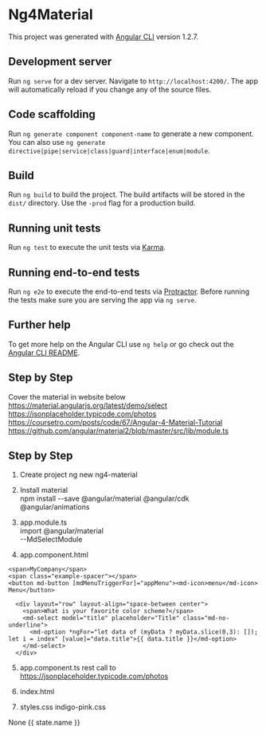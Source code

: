 # Ng4Material

This project was generated with [Angular CLI](https://github.com/angular/angular-cli) version 1.2.7.

## Development server

Run `ng serve` for a dev server. Navigate to `http://localhost:4200/`. The app will automatically reload if you change any of the source files.

## Code scaffolding

Run `ng generate component component-name` to generate a new component. You can also use `ng generate directive|pipe|service|class|guard|interface|enum|module`.

## Build

Run `ng build` to build the project. The build artifacts will be stored in the `dist/` directory. Use the `-prod` flag for a production build.

## Running unit tests

Run `ng test` to execute the unit tests via [Karma](https://karma-runner.github.io).

## Running end-to-end tests

Run `ng e2e` to execute the end-to-end tests via [Protractor](http://www.protractortest.org/).
Before running the tests make sure you are serving the app via `ng serve`.

## Further help

To get more help on the Angular CLI use `ng help` or go check out the [Angular CLI README](https://github.com/angular/angular-cli/blob/master/README.md).

## Step by Step 
Cover the material in website below
https://material.angularjs.org/latest/demo/select
https://jsonplaceholder.typicode.com/photos
https://coursetro.com/posts/code/67/Angular-4-Material-Tutorial
https://github.com/angular/material2/blob/master/src/lib/module.ts

## Step by Step 

1.  Create project
   ng new ng4-material  
   
2. Install material  
   npm install --save @angular/material @angular/cdk @angular/animations  

3. app.module.ts  
import @angular/material  
 --MdSelectModule

4. app.component.html  
<md-toolbar color="primary">  

	<span>MyCompany</span>
	<span class="example-spacer"></span>
	<button md-button [mdMenuTriggerFor]="appMenu"><md-icon>menu</md-icon> Menu</button>
	
</md-toolbar>

      <div layout="row" layout-align="space-between center">
        <span>What is your favorite color scheme?</span>
        <md-select model="title" placeholder="Title" class="md-no-underline">
          <md-option *ngFor="let data of (myData ? myData.slice(0,3): []); let i = index" [value]="data.title">{{ data.title }}</md-option>
        </md-select>
      </div>


5. app.component.ts
   rest call to https://jsonplaceholder.typicode.com/photos  

6. index.html
<link href="https://fonts.googleapis.com/icon?family=Material+Icons" rel="stylesheet">
  <link rel="stylesheet" href="https://fonts.googleapis.com/css?family=Roboto:300,400,500,700,400italic">
  
7. styles.css
    indigo-pink.css
    
    
    
<md-select placeholder="State">
   <md-option>None</md-option>
   <md-option *ngFor="let state of states" [value]="state.code">{{ state.name }}</md-option>
</md-select>    
